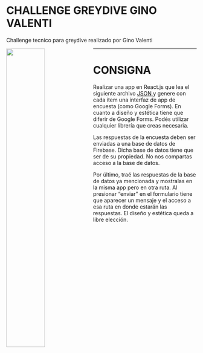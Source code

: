 # CHALLENGE GREYDIVE GINO VALENTI

Challenge tecnico para greydive realizado por Gino Valenti

 <img align="left" width=45%   src="https://media.discordapp.net/attachments/849741352882929714/1061687375677358110/image.png?width=1202&height=676">
<hr>

# CONSIGNA

Realizar una app en React.js que lea el siguiente archivo <a href="https://drive.google.com/file/d/1hsOMsEHx5mjFSt0nIPovciai8DdLq0Nu/view">JSON </a> y genere con cada ítem una interfaz de app de encuesta (como Google Forms).
En cuanto a diseño y estética tiene que diferir de Google Forms. Podés utilizar cualquier librería que creas necesaria.

Las respuestas de la encuesta deben ser enviadas a una base de datos de Firebase.
Dicha base de datos tiene que ser de su propiedad. No nos compartas acceso a la base de datos.

Por último, traé las respuestas de la base de datos ya mencionada y mostralas en la misma app pero en otra ruta. Al presionar “enviar” en el formulario tiene que aparecer un mensaje y el acceso a esa ruta en donde estarán las respuestas. El diseño y estética queda a libre elección.
